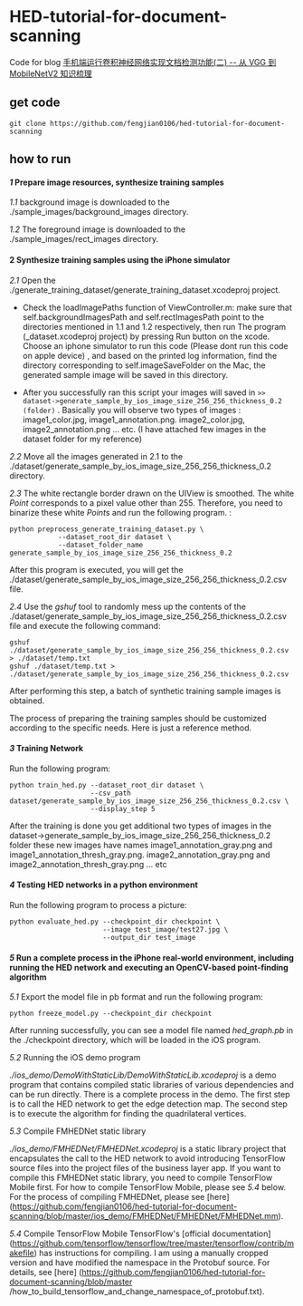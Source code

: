 # HED-tutorial-for-document-scanning
Code for blog [手机端运行卷积神经网络实现文档检测功能(二) -- 从 VGG 到 MobileNetV2 知识梳理](http://fengjian0106.github.io/2018/06/02/Document-Scanning-With-TensorFlow-And-OpenCV-Part-Two/)

## get code
```
git clone https://github.com/fengjian0106/hed-tutorial-for-document-scanning
```

## how to run
#### _1_ Prepare image resources, synthesize training samples

_1.1_ background image is downloaded to the ./sample\_images/background\_images directory.  

_1.2_ The foreground image is downloaded to the ./sample\_images/rect\_images directory.

#### 2 Synthesize training samples using the iPhone simulator
_2.1_ Open the ./generate\_training\_dataset/generate\_training\_dataset.xcodeproj project.

- Check the loadImagePaths function of ViewController.m: make sure that self.backgroundImagesPath and self.rectImagesPath point to the directories mentioned in 1.1 and 1.2 respectively, then run The program (_dataset.xcodeproj project) by pressing Run button on the xcode. Choose an iphone simulator to run this code (Please dont run this code on apple device) , and based on the printed log information, find the directory corresponding to self.imageSaveFolder on the Mac, the generated sample image will be saved in this directory.

- After you successfully ran this script your images will saved in ```>> dataset->generate_sample_by_ios_image_size_256_256_thickness_0.2  (folder)``` . Basically you will observe two types of images : image1_color.jpg, image1_annotation.png. image2_color.jpg, image2_annotation.png ... etc. (I have attached few images in the dataset folder for my reference)

_2.2_ Move all the images generated in 2.1 to the ./dataset/generate\_sample\_by\_ios\_image\_size\_256\_256\_thickness\_0.2 directory.

_2.3_ The white rectangle border drawn on the UIView is smoothed. The white *Point* corresponds to a pixel value other than 255. Therefore, you need to binarize these white *Point*s and run the following program. :

```
python preprocess_generate_training_dataset.py \
			--dataset_root_dir dataset \
			--dataset_folder_name generate_sample_by_ios_image_size_256_256_thickness_0.2
```                                        

After this program is executed, you will get the ./dataset/generate\_sample\_by\_ios\_image\_size\_256\_256\_thickness\_0.2.csv file.

_2.4_ Use the *gshuf* tool to randomly mess up the contents of the ./dataset/generate\_sample\_by\_ios\_image\_size\_256\_256\_thickness\_0.2.csv file and execute the following command:

```
gshuf ./dataset/generate_sample_by_ios_image_size_256_256_thickness_0.2.csv > ./dataset/temp.txt
gshuf ./dataset/temp.txt > ./dataset/generate_sample_by_ios_image_size_256_256_thickness_0.2.csv
```

After performing this step, a batch of synthetic training sample images is obtained.

The process of preparing the training samples should be customized according to the specific needs. Here is just a reference method. 

#### _3_ Training Network
Run the following program:

```
python train_hed.py --dataset_root_dir dataset \
                    --csv_path dataset/generate_sample_by_ios_image_size_256_256_thickness_0.2.csv \
                    --display_step 5
```
After the training is done you get additional two types of images in the dataset->generate_sample_by_ios_image_size_256_256_thickness_0.2 folder these new images have names image1_annotation_gray.png and image1_annotation_thresh_gray.png. image2_annotation_gray.png and image2_annotation_thresh_gray.png ... etc

#### _4_ Testing HED networks in a python environment
Run the following program to process a picture:

```
python evaluate_hed.py --checkpoint_dir checkpoint \
                       --image test_image/test27.jpg \
                       --output_dir test_image
```

#### _5_ Run a complete process in the iPhone real-world environment, including running the HED network and executing an OpenCV-based point-finding algorithm
_5.1_ Export the model file in pb format and run the following program:

```
python freeze_model.py --checkpoint_dir checkpoint
```

After running successfully, you can see a model file named *hed_graph.pb* in the ./checkpoint directory, which will be loaded in the iOS program.

_5.2_ Running the iOS demo program

*./ios\_demo/DemoWithStaticLib/DemoWithStaticLib.xcodeproj* is a demo program that contains compiled static libraries of various dependencies and can be run directly. There is a complete process in the demo. The first step is to call the HED network to get the edge detection map. The second step is to execute the algorithm for finding the quadrilateral vertices.

_5.3_ Compile FMHEDNet static library

*./ios\_demo/FMHEDNet/FMHEDNet.xcodeproj* is a static library project that encapsulates the call to the HED network to avoid introducing TensorFlow source files into the project files of the business layer app. If you want to compile this FMHEDNet static library, you need to compile TensorFlow Mobile first. For how to compile TensorFlow Mobile, please see _5.4_ below. For the process of compiling FMHEDNet, please see [here] (https://github.com/fengjian0106/hed-tutorial-for-document-scanning/blob/master/ios_demo/FMHEDNet/FMHEDNet/FMHEDNet.mm).

_5.4_ Compile TensorFlow Mobile
TensorFlow's [official documentation] (https://github.com/tensorflow/tensorflow/tree/master/tensorflow/contrib/makefile) has instructions for compiling. I am using a manually cropped version and have modified the namespace in the Protobuf source. For details, see [here] (https://github.com/fengjian0106/hed-tutorial-for-document-scanning/blob/master /how_to_build_tensorflow_and_change_namespace_of_protobuf.txt).

